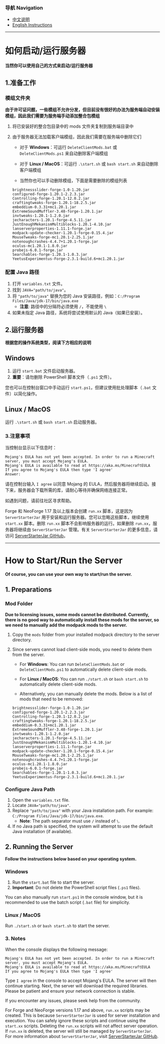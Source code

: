 ### 导航 Navigation

-   [中文说明](#如何启动运行服务器)
-   [English Instructions](#how-to-startrun-the-server)

---

# 如何启动/运行服务器

**当然你可以使用自己的方式来启动/运行服务器**

## 1.准备工作

### 模组文件夹

**由于许可证问题，一些模组不允许分发，但目前没有很好的办法为服务端自动安装模组，因此我们需要为服务端手动添加整合包模组**

1.  将已安装好的整合包目录中的 mods 文件夹复制到服务端目录中
2.  由于服务器无法加载客户端模组，因此我们需要在服务端中删除它们

    -   对于 **Windows**：可运行 `DeleteClientMods.bat` 或 `DeleteClientMods.ps1` 来自动删除客户端模组
    -   对于 **Linux / MacOS**：可运行 `.\start.sh` 或 `bash start.sh` 来自动删除客户端模组

    -   当然你也可以手动删除模组，下面是需要删除的模组列表

    ```
    brightnessslider-forge-1.0-1.20.jar
    configured-forge-1.20.1-2.2.3.jar
    Controlling-forge-1.20.1-12.0.2.jar
    craftingtweaks-forge-1.20.1-18.2.5.jar
    embeddium-0.3.31+mc1.20.1.jar
    ExtremeSoundMuffler-3.48-forge-1.20.1.jar
    invtweaks-1.20.1-1.2.0.jar
    jecharacters-1.20.1-forge-4.5.11.jar
    JustEnoughMekanismMultiblocks-1.20.1-4.10.jar
    lanserverproperties-1.11.1-forge.jar
    modpack-update-checker-1.20.1-forge-0.15.4.jar
    MouseTweaks-forge-mc1.20.1-2.25.1.jar
    notenoughcrashes-4.4.7+1.20.1-forge.jar
    oculus-mc1.20.1-1.8.0.jar
    probejs-6.0.1-forge.jar
    Searchables-forge-1.20.1-1.0.3.jar
    YeetusExperimentus-Forge-2.3.1-build.6+mc1.20.1.jar
    ```

### 配置 Java 路径

1. 打开 `variables.txt` 文件。
2. 找到 `JAVA="path/to/java"`。
3. 将 `"path/to/java"` 替换为您的 Java 安装路径，例如：`C:/Program Files/Java/jdk-17/bin/java.exe`
    - **注意**: 路径中的分隔符必须使用 `/`，不能使用 `\`
4. 如果未指定 Java 路径，系统将尝试使用默认的 Java（如果已安装）。

## 2.运行服务器

**根据您的操作系统类型，阅读下方相应的说明**

## Windows

1. 运行 `start.bat` 文件启动服务器。
2. **重要**：请勿删除 PowerShell 脚本文件（`.ps1` 文件）。

您也可以在控制台窗口中手动运行 `start.ps1`，但建议使用批处理脚本（`.bat` 文件）以简化操作。

## Linux / MacOS

运行 `.\start.sh` 或 `bash start.sh` 启动服务器。

### 3.注意事项

当控制台显示以下信息时：

```
Mojang's EULA has not yet been accepted. In order to run a Minecraft server, you must accept Mojang's EULA.
Mojang's EULA is available to read at https://aka.ms/MinecraftEULA
If you agree to Mojang's EULA then type 'I agree'
Answer:
```

请在控制台输入 `I agree` 以同意 Mojang 的 EULA，然后服务器将继续启动。接下来，服务器会下载所需的库，请耐心等待并确保网络连接正常。

如遇到问题，请前往社区寻求帮助。

Forge 和 NeoForge 1.17 及以上版本会创建 `run.xx` 脚本，这是因为 `ServerStarterJar` 用于安装和运行服务器。您可以忽略这些脚本，继续使用 `start.xx` 脚本。删除 `run.xx` 脚本不会影响服务器的运行。如果删除 `run.xx`，服务器将继续由 `ServerStarterJar` 管理。有关 `ServerStarterJar` 的更多信息，请访问 [ServerStarterJar GitHub](https://github.com/neoforged/ServerStarterJar)。

---

# How to Start/Run the Server

**Of course, you can use your own way to start/run the server.**

## 1. Preparations

### Mod Folder

**Due to licensing issues, some mods cannot be distributed. Currently, there is no good way to automatically install these mods for the server, so we need to manually add the modpack mods to the server.**

1. Copy the `mods` folder from your installed modpack directory to the server directory.
2. Since servers cannot load client-side mods, you need to delete them from the server.

    - For **Windows**: You can run `DeleteClientMods.bat` or `DeleteClientMods.ps1` to automatically delete client-side mods.
    - For **Linux / MacOS**: You can run `./start.sh` or `bash start.sh` to automatically delete client-side mods.

    - Alternatively, you can manually delete the mods. Below is a list of mods that need to be removed:

    ```
    brightnessslider-forge-1.0-1.20.jar
    configured-forge-1.20.1-2.2.3.jar
    Controlling-forge-1.20.1-12.0.2.jar
    craftingtweaks-forge-1.20.1-18.2.5.jar
    embeddium-0.3.31+mc1.20.1.jar
    ExtremeSoundMuffler-3.48-forge-1.20.1.jar
    invtweaks-1.20.1-1.2.0.jar
    jecharacters-1.20.1-forge-4.5.11.jar
    JustEnoughMekanismMultiblocks-1.20.1-4.10.jar
    lanserverproperties-1.11.1-forge.jar
    modpack-update-checker-1.20.1-forge-0.15.4.jar
    MouseTweaks-forge-mc1.20.1-2.25.1.jar
    notenoughcrashes-4.4.7+1.20.1-forge.jar
    oculus-mc1.20.1-1.8.0.jar
    probejs-6.0.1-forge.jar
    Searchables-forge-1.20.1-1.0.3.jar
    YeetusExperimentus-Forge-2.3.1-build.6+mc1.20.1.jar
    ```

### Configure Java Path

1. Open the `variables.txt` file.
2. Locate `JAVA="path/to/java"`.
3. Replace `"path/to/java"` with your Java installation path. For example: `C:/Program Files/Java/jdk-17/bin/java.exe`.
    - **Note**: The path separator must use `/` instead of `\`.
4. If no Java path is specified, the system will attempt to use the default Java installation (if available).

## 2. Running the Server

**Follow the instructions below based on your operating system.**

### Windows

1. Run the `start.bat` file to start the server.
2. **Important**: Do not delete the PowerShell script files (`.ps1` files).

You can also manually run `start.ps1` in the console window, but it is recommended to use the batch script (`.bat` file) for simplicity.

### Linux / MacOS

Run `./start.sh` or `bash start.sh` to start the server.

### 3. Notes

When the console displays the following message:

```
Mojang's EULA has not yet been accepted. In order to run a Minecraft server, you must accept Mojang's EULA.
Mojang's EULA is available to read at https://aka.ms/MinecraftEULA
If you agree to Mojang's EULA then type 'I agree'
```

Type `I agree` in the console to accept Mojang's EULA. The server will then continue starting. Next, the server will download the required libraries. Please be patient and ensure your network connection is stable.

If you encounter any issues, please seek help from the community.

For Forge and NeoForge versions 1.17 and above, `run.xx` scripts may be created. This is because `ServerStarterJar` is used for server installation and execution. You can safely ignore these scripts and continue using the `start.xx` scripts. Deleting the `run.xx` scripts will not affect server operation. If `run.xx` is deleted, the server will still be managed by `ServerStarterJar`. For more information about `ServerStarterJar`, visit [ServerStarterJar GitHub](https://github.com/neoforged/ServerStarterJar).
